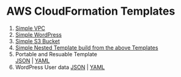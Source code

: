 # AWS CloudFormation Templates

1. [Simple VPC](https://github.com/ashutoshvct/awscloudformationtemplates/blob/master/simpleVPC)
2. [Simple WordPress](https://github.com/ashutoshvct/awscloudformationtemplates/blob/master/simplewordpress)
3. [Simple S3 Bucket](https://github.com/ashutoshvct/awscloudformationtemplates/blob/master/simpleS3bucket)
4. [Simple Nested Template build from the above Templates](https://github.com/ashutoshvct/awscloudformationtemplates/blob/master/SimpleNestedTemplates)
5. Portable and Resuable Template  
[JSON](https://github.com/ashutoshvct/awscloudformationtemplates/blob/master/portabilityandreuse) | [YAML](https://github.com/ashutoshvct/awscloudformationtemplates/blob/master/portabilityandresue.yaml)
6. WordPress User data 
[JSON](https://github.com/ashutoshvct/awscloudformationtemplates/blob/master/wordpressuserdata) | [YAML](https://github.com/ashutoshvct/awscloudformationtemplates/blob/master/wordpressuserdata.yaml) 

